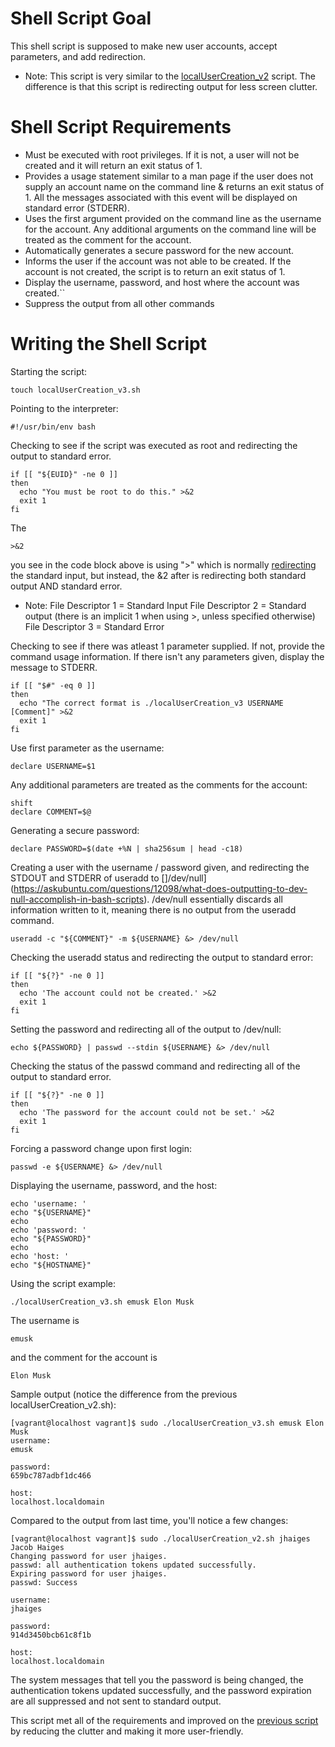 # Shell Script Goal
This shell script is supposed to make new user accounts, accept parameters, and add redirection.
* Note: This script is very similar to the [localUserCreation_v2](docs/04-localUserScript_v2.md) script. The
difference is that this script is redirecting output for less screen clutter.

# Shell Script Requirements
* Must be executed with root privileges. If it is not, a user will not be created and it will return an exit status of 1.
* Provides a usage statement similar to a man page if the user does not supply an account name on the command line & returns an exit status of 1. All the messages associated with this event will be displayed on standard error (STDERR).
* Uses the first argument provided on the command line as the username for the account. Any additional arguments on the command line will be treated as the comment for the account.
* Automatically generates a secure password for the new account.
* Informs the user if the account was not able to be created. If the account is not created, the script is to return an exit status of 1.
* Display the username, password, and host where the account was created.``
* Suppress the output from all other commands

# Writing the Shell Script

Starting the script:
```
touch localUserCreation_v3.sh
```
Pointing to the interpreter:
```
#!/usr/bin/env bash
```
Checking to see if the script was executed as root and redirecting the output to standard error.
```
if [[ "${EUID}" -ne 0 ]]
then
  echo "You must be root to do this." >&2
  exit 1
fi
```
The
```
>&2
```
you see in the code block above is using ">" which is normally [redirecting](https://www.gnu.org/software/bash/manual/html_node/Redirections.html) the standard input, but instead, the &2 after is redirecting both standard output AND standard error.
* Note: File Descriptor 1 = Standard Input
        File Descriptor 2 = Standard output (there is an implicit 1 when using >, unless specified otherwise)
        File Descriptor 3 = Standard Error

Checking to see if there was atleast 1 parameter supplied. If not, provide the command usage information. If there isn't any parameters given, display the message to STDERR.
```
if [[ "$#" -eq 0 ]]
then
  echo "The correct format is ./localUserCreation_v3 USERNAME [Comment]" >&2
  exit 1
fi
```
Use first parameter as the username:
```
declare USERNAME=$1
```
Any additional parameters are treated as the comments for the account:
```
shift
declare COMMENT=$@
```
Generating a secure password:
```
declare PASSWORD=$(date +%N | sha256sum | head -c18)
```
Creating a user with the username / password given, and redirecting the STDOUT and STDERR of useradd to []/dev/null](https://askubuntu.com/questions/12098/what-does-outputting-to-dev-null-accomplish-in-bash-scripts). /dev/null essentially discards all information written to it, meaning there is no output from the useradd command.
```
useradd -c "${COMMENT}" -m ${USERNAME} &> /dev/null
```
Checking the useradd status and redirecting the output to standard error:
```
if [[ "${?}" -ne 0 ]]
then
  echo 'The account could not be created.' >&2
  exit 1
fi
```
Setting the password and redirecting all of the output to /dev/null:
```
echo ${PASSWORD} | passwd --stdin ${USERNAME} &> /dev/null
```
Checking the status of the passwd command and redirecting all of the output to standard error.
```
if [[ "${?}" -ne 0 ]]
then
  echo 'The password for the account could not be set.' >&2
  exit 1
fi
```
Forcing a password change upon first login:
```
passwd -e ${USERNAME} &> /dev/null
```
Displaying the username, password, and the host:
```
echo 'username: '
echo "${USERNAME}"
echo
echo 'password: '
echo "${PASSWORD}"
echo
echo 'host: '
echo "${HOSTNAME}"
```
Using the script example:
```
./localUserCreation_v3.sh emusk Elon Musk
```
The username is
```
emusk
```
and the comment for the account is
```
Elon Musk
```
Sample output (notice the difference from the previous localUserCreation_v2.sh):
```
[vagrant@localhost vagrant]$ sudo ./localUserCreation_v3.sh emusk Elon Musk
username:
emusk

password:
659bc787adbf1dc466

host:
localhost.localdomain
```
Compared to the output from last time, you'll notice a few changes:
```
[vagrant@localhost vagrant]$ sudo ./localUserCreation_v2.sh jhaiges Jacob Haiges
Changing password for user jhaiges.
passwd: all authentication tokens updated successfully.
Expiring password for user jhaiges.
passwd: Success

username:
jhaiges

password:
914d3450bcb61c8f1b

host:
localhost.localdomain
```
The system messages that tell you the password is being changed, the authentication tokens updated successfully, and the password expiration are all suppressed and not sent to standard output.

This script met all of the requirements and improved on the [previous script](docs/04-localUserScript_v2.md) by reducing the clutter and making it more user-friendly.
